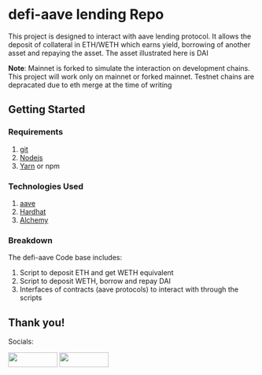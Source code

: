 # defi-aave lending Repo

This project is designed to interact with aave lending protocol. It allows the deposit of collateral in ETH/WETH which earns yield, borrowing of another asset and repaying the asset. The asset illustrated here is DAI

**Note**: Mainnet is forked to simulate the interaction on development chains. This project will work only on mainnet or forked mainnet. Testnet chains are depracated due to eth merge at the time of writing

## Getting Started

### Requirements

1. [git](https://git-scm.com/book/en/v2/Getting-Started-Installing-Git)
2. [Nodejs](https://nodejs.org/en/)
3. [Yarn](https://yarnpkg.com/getting-started/install) or npm

### Technologies Used

1. [aave](https://docs.aave.com/developers/v/2.0/)
2. [Hardhat](https://hardhat.org/)
2. [Alchemy](https://www.alchemy.com/)

### Breakdown
The defi-aave Code base includes:
1. Script to deposit ETH and get WETH equivalent
2. Script to deposit WETH, borrow and repay DAI
3. Interfaces of contracts (aave protocols) to interact with through the scripts


## Thank you!
Socials: 

<a href="https://twitter.com/Av3lous"><img src="https://user-images.githubusercontent.com/86206128/182034124-9de8fc5b-0f4a-48b6-9a37-c2e2a0c9f8e8.svg" width="100" height="30"></a> <a href="https://www.linkedin.com/in/avelous"><img src="https://user-images.githubusercontent.com/86206128/182034127-826b3d79-4904-41e0-8897-e418973be00c.svg" width="100" height="30"></a>